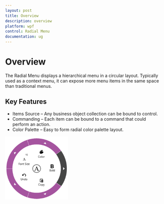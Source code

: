 ```yaml
---
layout: post
title: Overview
description: overview  
platform: wpf
control: Radial Menu 
documentation: ug
---
```


# Overview  

The Radial Menu displays a hierarchical menu in a circular layout. Typically used as a context menu, it can expose more menu items in the same space than traditional menus.

## Key Features

* Items Source – Any business object collection can be bound to control. 
* Commanding – Each item can be bound to a command that could perform an action. 
* Color Palette – Easy to form radial color palette layout. 


![](Overview_images/Overview_img1.png)
